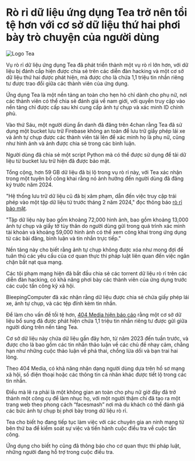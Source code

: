 # Rò rỉ dữ liệu ứng dụng Tea trở nên tồi tệ hơn với cơ sở dữ liệu thứ hai phơi bày trò chuyện của người dùng

![Logo Tea](https://www.bleepstatic.com/content/hl-images/2025/07/28/tea-header.jpg)

Vụ rò rỉ dữ liệu ứng dụng Tea đã phát triển thành một vụ rò rỉ lớn hơn, với dữ liệu bị đánh cắp hiện được chia sẻ trên các diễn đàn hacking và một cơ sở dữ liệu thứ hai được phát hiện, mà được cho là chứa 1,1 triệu tin nhắn riêng tư được trao đổi giữa các thành viên của ứng dụng.

Ứng dụng Tea là một nền tảng an toàn cho hẹn hò chỉ dành cho phụ nữ, nơi các thành viên có thể chia sẻ đánh giá về nam giới, với quyền truy cập vào nền tảng chỉ được cấp sau khi cung cấp ảnh tự chụp và xác minh ID chính phủ.

Vào thứ Sáu, một người dùng ẩn danh đã đăng trên 4chan rằng Tea đã sử dụng một bucket lưu trữ Firebase không an toàn để lưu trữ giấy phép lái xe và ảnh tự chụp được các thành viên tải lên để xác minh họ là phụ nữ, cũng như hình ảnh và ảnh được chia sẻ trong các bình luận.

Người dùng đã chia sẻ một script Python mà có thể được sử dụng để tải dữ liệu từ bucket lưu trữ hiện đã được bảo mật.

Tổng cộng, hơn 59 GB dữ liệu đã bị lộ trong vụ rò rỉ này, với Tea xác nhận trong một tuyên bố công khai rằng nó ảnh hưởng đến người dùng đã đăng ký trước năm 2024.

"Hệ thống lưu trữ dữ liệu cũ đã bị xâm phạm, dẫn đến việc truy cập trái phép vào một tập dữ liệu từ trước tháng 2 năm 2024," đọc thông báo [rò rỉ bảo mật](https://www.teaforwomen.com/cyberincident).

"Tập dữ liệu này bao gồm khoảng 72,000 hình ảnh, bao gồm khoảng 13,000 ảnh tự chụp và giấy tờ tùy thân do người dùng gửi trong quá trình xác minh tài khoản và khoảng 59,000 hình ảnh có thể xem công khai trong ứng dụng từ các bài đăng, bình luận và tin nhắn trực tiếp."

Nền tảng này cho biết rằng ảnh tự chụp không được xóa như mong đợi để tuân thủ các yêu cầu của cơ quan thực thi pháp luật liên quan đến việc ngăn chặn bắt nạt qua mạng.

Các tội phạm mạng hiện đã bắt đầu chia sẻ các torrent dữ liệu rò rỉ trên các diễn đàn hacking, có khả năng phơi bày các thành viên của ứng dụng trước các cuộc tấn công kỹ xã hội.

BleepingComputer đã xác nhận rằng dữ liệu được chia sẻ chứa giấy phép lái xe, ảnh tự chụp, và các tệp đính kèm tin nhắn.

Để làm cho vấn đề tồi tệ hơn, [404 Media hiện báo cáo](https://www.404media.co/a-second-tea-breach-reveals-users-dms-about-abortions-and-cheating/) rằng một cơ sở dữ liệu bổ sung đã được phát hiện chứa 1,1 triệu tin nhắn riêng tư được gửi giữa người dùng trên nền tảng Tea.

Cơ sở dữ liệu này chứa dữ liệu gần đây hơn, từ năm 2023 đến tuần trước, và được cho là bao gồm các tin nhắn thảo luận về các chủ đề nhạy cảm, chẳng hạn như những cuộc thảo luận về phá thai, chồng lừa dối và bạn trai hai lòng.

Theo 404 Media, có khả năng nhận dạng người dùng dựa trên hồ sơ mạng xã hội, số điện thoại hoặc các thông tin cá nhân khác được tiết lộ trong các tin nhắn.

Điều mà lẽ ra phải là một không gian an toàn cho phụ nữ giờ đây đã trở thành một công cụ để làm nhục họ, với một người thậm chí đã tạo ra một trang web theo phong cách “facesmash” nơi mà du khách có thể đánh giá các bức ảnh tự chụp bị phơi bày trong dữ liệu rò rỉ.

Tea cho biết họ đang tiếp tục làm việc với các chuyên gia an ninh mạng từ bên thứ ba để kiểm soát sự việc và tiến hành cuộc điều tra về cuộc tấn công.

Ứng dụng cho biết họ cũng đã thông báo cho cơ quan thực thi pháp luật, những người đang hỗ trợ trong cuộc điều tra.